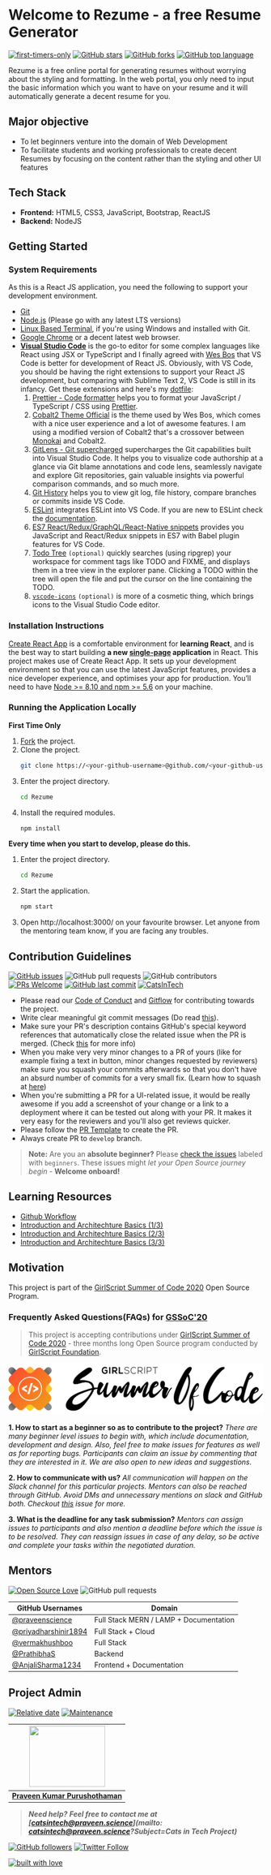 # Welcome to Rezume - a free Resume Generator

[![first-timers-only](https://img.shields.io/badge/first--timers--only-friendly-tomato.svg?style=flat&logo=git)](https://github.com/CatsInTech/Rezume/issues) [![GitHub stars](https://img.shields.io/github/stars/CatsInTech/Rezume.svg?logo=github)](https://github.com/CatsInTech/Rezume/stargazers) [![GitHub forks](https://img.shields.io/github/forks/CatsInTech/Rezume.svg?logo=github&color=teal)](https://github.com/CatsInTech/Rezume/network) [![GitHub top language](https://img.shields.io/github/languages/top/CatsInTech/Rezume?color=yellow&logo=javascript)](https://github.com/vinitshahdeo/Water-Monitoring-System) 


Rezume is a free online portal for generating resumes without worrying about the styling and formatting. In the web portal, you only need to input the basic information which you want to have on your resume and it will automatically generate a decent resume for you.

## Major objective 

- To let beginners venture into the domain of Web Development
- To facilitate students and working professionals to create decent Resumes by focusing on the content rather than the styling and other UI features

## Tech Stack 

- **Frontend:** HTML5, CSS3, JavaScript, Bootstrap, ReactJS 
- **Backend:** NodeJS

## Getting Started

### System Requirements

As this is a React JS application, you need the following to support your development environment.

* [Git](https://git-scm.com/downloads)
* [Node.js](https://nodejs.org/en/) (Please go with any latest LTS versions)
* [Linux Based Terminal](https://gitforwindows.org/), if you're using Windows and installed with Git.
* [Google Chrome](https://www.google.com/chrome/) or a decent latest web browser.
* **[Visual Studio Code](https://code.visualstudio.com/)** is the go-to editor for some complex languages like React using JSX or TypeScript and I finally agreed with [Wes Bos](https://wesbos.com/) that VS Code is better for development of React JS. Obviously, with VS Code, you should be having the right extensions to support your React JS development, but comparing with Sublime Text 2, VS Code is still in its infancy. Get these extensions and here's my [dotfile](https://gist.github.com/praveenscience/ebb5439f31774ad2fdc14cb9e7de1fc0):
  1. [Prettier - Code formatter](https://marketplace.visualstudio.com/items?itemName=esbenp.prettier-vscode) helps you to format your JavaScript / TypeScript / CSS using [Prettier](https://github.com/prettier/prettier).
  2. [Cobalt2 Theme Official](https://marketplace.visualstudio.com/items?itemName=wesbos.theme-cobalt2) is the theme used by Wes Bos, which comes with a nice user experience and a lot of awesome features. I am using a modified version of Cobalt2 that's a crossover between [Monokai](https://www.monokai.pro/) and Cobalt2.
  3. [GitLens - Git supercharged](https://marketplace.visualstudio.com/items?itemName=eamodio.gitlens) supercharges the Git capabilities built into Visual Studio Code. It helps you to visualize code authorship at a glance via Git blame annotations and code lens, seamlessly navigate and explore Git repositories, gain valuable insights via powerful comparison commands, and so much more.
  4. [Git History](https://marketplace.visualstudio.com/items?itemName=donjayamanne.githistory) helps you to view git log, file history, compare branches or commits inside VS Code.
  5. [ESLint](https://marketplace.visualstudio.com/items?itemName=dbaeumer.vscode-eslint) integrates ESLint into VS Code. If you are new to ESLint check the [documentation](http://eslint.org/).
  6. [ES7 React/Redux/GraphQL/React-Native snippets](https://marketplace.visualstudio.com/items?itemName=dsznajder.es7-react-js-snippets) provides you JavaScript and React/Redux snippets in ES7 with Babel plugin features for VS Code.
  7. [Todo Tree](https://marketplace.visualstudio.com/items?itemName=Gruntfuggly.todo-tree) `(optional)` quickly searches (using ripgrep) your workspace for comment tags like TODO and FIXME, and displays them in a tree view in the explorer pane. Clicking a TODO within the tree will open the file and put the cursor on the line containing the TODO.
  8. [`vscode-icons`](https://marketplace.visualstudio.com/items?itemName=vscode-icons-team.vscode-icons) `(optional)` is more of a cosmetic thing, which brings icons to the Visual Studio Code editor.

### Installation Instructions

[Create React App](https://github.com/facebookincubator/create-react-app) is a comfortable environment for **learning React**, and is the best way to start building **a new [single-page](https://reactjs.org/docs/glossary.html#single-page-application) application** in React. This project makes use of Create React App. It sets up your development environment so that you can use the latest JavaScript features, provides a nice developer experience, and optimises your app for production. You’ll need to have [Node >= 8.10 and npm >= 5.6](https://nodejs.org/en/) on your machine.

### Running the Application Locally

**First Time Only**

1. [Fork](https://help.github.com/en/github/getting-started-with-github/fork-a-repo) the project.
2. Clone the project.
   ```bash
   git clone https://<your-github-username>@github.com/<your-github-username>/Rezume.git
   ```
3. Enter the project directory.
   ```bash
   cd Rezume
   ```
4. Install the required modules.
   ```bash
   npm install
   ```

**Every time when you start to develop, please do this.**

1. Enter the project directory.
   ```bash
   cd Rezume
   ```
2. Start the application.
   ```bash
   npm start
   ```
3. Open http://localhost:3000/ on your favourite browser. Let anyone from the mentoring team know, if you are facing any troubles.

## Contribution Guidelines

[![GitHub issues](https://img.shields.io/github/issues/CatsInTech/Rezume?logo=github)](https://github.com/codeuino/Rezume/issues) ![GitHub pull requests](https://img.shields.io/github/issues-pr-raw/CatsInTech/Rezume?logo=git&logoColor=white) ![GitHub contributors](https://img.shields.io/github/contributors/CatsInTech/Rezume?logo=github)  [![PRs Welcome](https://img.shields.io/badge/PRs-welcome-brightgreen.svg?style=flat&logo=git&logoColor=white)](https://github.com/CatsInTech)  [![GitHub last commit](https://img.shields.io/github/last-commit/CatsInTech/Rezume?logo=github)](https://github.com/CatsInTech) [![CatsInTech](https://img.shields.io/badge/Author-@praveenscience-gray.svg?colorA=gray&colorB=dodgerblue&logo=github)](https://github.com/CatsInTech/) 

- Please read our [Code of Conduct](https://github.com/CatsInTech/Rezume/blob/master/CONTRIBUTING.md) and [Gitflow](https://github.com/CatsInTech/Rezume/blob/master/CONTRIBUTING.md) for contributing towards the project.
- Write clear meaningful git commit messages (Do read [this](http://chris.beams.io/posts/git-commit/)).
- Make sure your PR's description contains GitHub's special keyword references that automatically close the related issue when the PR is merged. (Check [this](https://github.com/blog/1506-closing-issues-via-pull-requests) for more info)
- When you make very very minor changes to a PR of yours (like for example fixing a text in button, minor changes requested by reviewers) make sure you squash your commits afterwards so that you don't have an absurd number of commits for a very small fix. (Learn how to squash at [here](https://davidwalsh.name/squash-commits-git))
- When you're submitting a PR for a UI-related issue, it would be really awesome if you add a screenshot of your change or a link to a deployment where it can be tested out along with your PR. It makes it very easy for the reviewers and you'll also get reviews quicker.
- Please follow the [PR Template](https://github.com/CatsInTech/Rezume/blob/master/CONTRIBUTING.md) to create the PR.
- Always create PR to `develop` branch.

> **Note:** Are you an **absolute beginner?** Please [check the issues](https://github.com/CatsInTech/Rezume/issues) labeled with `beginners`. These issues might _let your Open Source journey begin_ - **Welcome onboard!**

## Learning Resources

- [Github Workflow](https://www.youtube.com/watch?v=UOpz8c8B0MQ)
- [Introduction and Architechture Basics (1/3)](https://www.youtube.com/watch?v=SzN9Qbv1-Tc&feature=youtu.be)
- [Introduction and Architechture Basics (2/3)](https://www.youtube.com/watch?v=2xqNPA28OeY&feature=youtu.be)
- [Introduction and Architechture Basics (3/3)](https://www.youtube.com/watch?v=QSUhiZdtI-4&feature=youtu.be) 

## Motivation

This project is part of the [GirlScript Summer of Code 2020](https://www.gssoc.tech/) Open Source Program.

### Frequently Asked Questions(FAQs) for [GSSoC'20](https://www.gssoc.tech/)

> This project is accepting contributions under [GirlScript Summer of Code 2020](https://www.gssoc.tech/) - three months long Open Source program conducted by [GirlScript Foundation](https://www.gssoc.tech/).

[![GSSoC](https://raw.githubusercontent.com/GirlScriptSummerOfCode/MentorshipProgram/master/GSsoc%20Type%20Logo%20Black.png)](https://www.gssoc.tech/)

**1. How to start as a beginner so as to contribute to the project?**
*There are many beginner level issues to begin with, which include documentation, development and design. Also, feel free to make issues for features as well as for reporting bugs. Participants can claim an issue by commenting that they are interested in it. We are also open to new ideas and suggestions.*

**2. How to communicate with us?**
*All communication will happen on the Slack channel for this particular projects. Mentors can also be reached through GitHub. Avoid DMs and unnecessary mentions on slack and GitHub both. *Checkout [this](https://github.com/CatsInTech/Rezume/issues) issue for more.**

**3. What is the deadline for any task submission?**
*Mentors can assign issues to participants and also mention a deadline before which the issue is to be resolved. They can reassign issues in case of any delay, so be active and complete your tasks within the negotiated duration.*

## Mentors

 [![Open Source Love](https://badges.frapsoft.com/os/v2/open-source.svg?v=103)](https://github.com/CatsInTech/Rezume) ![GitHub pull requests](https://img.shields.io/github/issues-pr-closed-raw/CatsInTech/Rezume?logo=git&logoColor=white)

| GitHub Usernames                                     | Domain                     |
| ---------------------------------------------------- | -------------------------- |
| [@praveenscience](https://github.com/praveenscience) | Full Stack MERN / LAMP + Documentation |
| [@priyadharshinir1894](https://github.com/priyadharshinir1894) | Full Stack + Cloud         |
| [@vermakhushboo](https://github.com/vermakhushboo) | Full Stack         |
| [@PrathibhaS](https://github.com/PrathibhaS) | Backend |
| [@AnjaliSharma1234](https://github.com/AnjaliSharma1234) | Frontend + Documentation |

## Project Admin

[![Relative date](https://img.shields.io/date/1577392258?color=important&label=started&logo=github)](https://github.com/praveenscience/) [![Maintenance](https://img.shields.io/maintenance/yes/2020?color=green&logo=github)](https://github.com/praveenscience/)

| <a href="https://praveen.science/"><img src="https://i.imgur.com/pQkeC0B.png" width=150px height=120px /></a> |
| :----------------------------------------------------------: |
| **[Praveen Kumar Purushothaman](https://praveen.science/)**  |

> ***Need help?***
***Feel free to contact me at [catsintech@praveen.science](mailto: catsintech@praveen.science?Subject=Cats in Tech Project)***

[![GitHub followers](https://img.shields.io/github/followers/praveenscience.svg?label=Follow%20@praveenscience&style=social)](https://github.com/praveenscience/) [![Twitter Follow](https://img.shields.io/twitter/follow/praveenscience?style=social)](https://twitter.com/praveenscience) 

[![built with love](https://forthebadge.com/images/badges/built-with-love.svg)](https://github.com/AnjaliSharma1234/)
